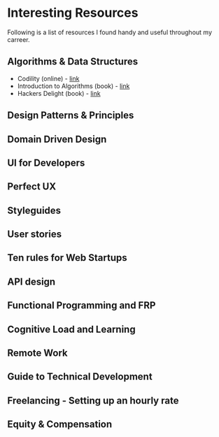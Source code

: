 # Interesting Resources

Following is a list of resources I found handy and useful throughout my carreer.

## Algorithms & Data Structures

* Codility (online) - [link](https://codility.com/programmers/lessons/)
* Introduction to Algorithms (book) - [link](http://www.bookdepository.com/Introduction-Algorithms-Thomas-Cormen/9780262033848)
* Hackers Delight (book) - [link](http://www.bookdepository.com/Hackers-Delight-Henry-Warren/9780321842688)

## Design Patterns & Principles

## Domain Driven Design

## UI for Developers

## Perfect UX

## Styleguides

## User stories

## Ten rules for Web Startups

## API design

## Functional Programming and FRP

## Cognitive Load and Learning

## Remote Work

## Guide to Technical Development

## Freelancing - Setting up an hourly rate

## Equity & Compensation
